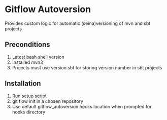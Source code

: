 # Gitflow Autoversion
Provides custom logic for automatic (sema)versioning of mvn and sbt projects

## Preconditions
1. Latest bash shell version
1. Installed mvn3
2. Projects must use version.sbt for storing version number in sbt projects

## Installation
1. Run setup  script
2. git flow init in a chosen repository
3. Use default gitflow_autoversion hooks location when prompted for hooks directory
